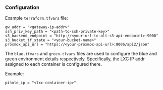 ### Configuration

Example `terraform.tfvars` file:

```
gw_addr = "<gateway-ip-addr>"
ssh_priv_key_path = "<path-to-ssh-private-key>"
s3_backend_endpoint = "http://<your-url-to-alt-s3-api-endpoint>:9000"
s3_bucket_tf_state = "<your-bucket-name>"
proxmox_api_url = "https://<your-proxmox-api-url>:8006/api2/json"
```

The `blue.tfvars` and `green.tfvars` files are used to configure the blue and green environment details respectively. Specifically, the LXC IP addr assigned to each container is configured there.

Example:

```
pihole_ip = "<lxc-container-ip>"
```
